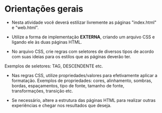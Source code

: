 # Orientações gerais

- Nesta atividade você deverá estilizar livremente as páginas "index.html" e "web.html".

- Utilize a forma de implementação **EXTERNA**, criando um arquivo CSS e ligando ele às duas páginas HTML.

- No arquivo CSS, crie regras com seletores de diversos tipos de acordo com suas ideias para os estilos que as páginas deverão ter.

Exemplos de seletores: TAG, DESCENDENTE etc.

- Nas regras CSS, utilize propriedades/valores para efetivamente aplicar a formatação. 
Exemplos de propriedades: cores, alinhamento, sombras, bordas, espaçamentos, tipo de fonte, tamanho de fonte, transformações, transição etc.

- Se necessário, altere a estrutura das páginas HTML para realizar outras experiências e chegar nos resultados que deseja.